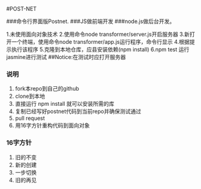 #POST-NET

###命令行界面版Postnet.
###JS做前端开发
###node.js做后台开发。

1.未使用面向对象技术
2.使用命令node transformer/server.js开启服务器
3.新打开一个终端，使用命令node transformer/app.js运行程序，命令行显示
4.根据提示执行该程序
5.克隆到本地仓库，应县安装依赖(npm install)
6.npm test 运行jasmine进行测试
##Notice:在测试时应打开服务器

### 说明

1. fork本repo到自己的github
2. clone到本地
3. 直接运行 npm install 就可以安装所需的库
4. 复制已经写好postnet代码到当前repo并确保测试通过
5. pull request
6. 用16字方针重构代码到面向对象

### 16字方针
1. 旧的不变
2. 新的创建
3. 一步切换
4. 旧的再见
